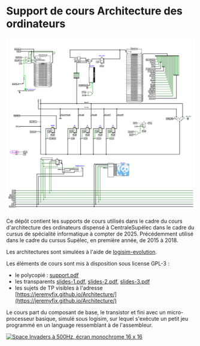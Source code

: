 # Support de cours Architecture des ordinateurs

![Architecture simulée sous logisim](https://github.com/jeremyfix/Architecture/blob/main/html/md/assets/archi_jeu.png)

Ce dépôt contient les supports de cours utilisés dans le cadre du cours d'architecture des ordinateurs dispensé à CentraleSupélec dans le cadre du cursus de spécialité informatique à compter de 2025. Précédemment utilisé dans le cadre du cursus Supélec, en première année, de 2015 à 2018.

Les architectures sont simulées à l'aide de [logisim-evolution](https://github.com/logisim-evolution/logisim-evolution).

Les éléments de cours sont mis à disposition sous license GPL-3 :

- le polycopié : [support.pdf](https://github.com/jeremyfix/Architecture/blob/main/Support/support.pdf)
- les transparents [slides-1.pdf](https://github.com/jeremyfix/Architecture/blob/main/Slides/slides-1.pdf), [slides-2.pdf](https://github.com/jeremyfix/Architecture/blob/main/Slides/slides-2.pdf), [slides-3.pdf](https://github.com/jeremyfix/Architecture/blob/main/Slides/slides-3.pdf)
- les sujets de TP visibles à l'adresse [https://jeremyfix.github.io/Architecture/](https://jeremyfix.github.io/Architecture/)

Le cours part du composant de base, le transistor et fini avec un micro-processeur basique, simulé sous logisim, sur lequel s'exécute un petit jeu programmé en un language ressemblant à de l'assembleur.

[![Space Invaders à 500Hz, écran monochrome 16 x 16](https://img.youtube.com/vi/ZonEV3LbNP8/0.jpg)](https://youtu.be/ZonEV3LbNP8)


